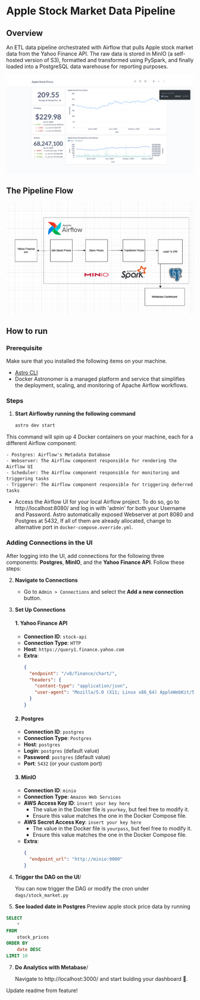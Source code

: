 # Apple Stock Market Data Pipeline

## Overview

An ETL data pipeline orchestrated with Airflow that pulls Apple stock market data from the Yahoo Finance API. The raw data is stored in MinIO (a self-hosted version of S3), formatted and transformed using PySpark, and finally loaded into a PostgreSQL data warehouse for reporting purposes.

![Dashboard](img/dashboard.png)

## The Pipeline Flow

![Dashboard](img/flow.png)

## How to run

### Prerequisite

Make sure that you installed the following items on your machine.

- [Astro CLI](https://pages.github.com/)
- Docker
  Astronomer is a managed platform and service that simplifies the deployment, scaling, and monitoring of Apache Airflow workflows.

### Steps

1. **Start Airflowby running the following command**
   ```bash
   astro dev start
   ```

This command will spin up 4 Docker containers on your machine, each for a different Airflow component:

    - Postgres: Airflow's Metadata Database
    - Webserver: The Airflow component responsible for rendering the Airflow UI
    - Scheduler: The Airflow component responsible for monitoring and triggering tasks
    - Triggerer: The Airflow component responsible for triggering deferred tasks

- Access the Airflow UI for your local Airflow project. To do so, go to http://localhost:8080/ and log in with 'admin' for both your Username and Password. Astro automatically exposed Webserver at port 8080 and Postgres at 5432, If all of them are already allocated, change to alternative port in `docker-compose.override.yml`.

### Adding Connections in the UI

After logging into the UI, add connections for the following three components: **Postgres**, **MinIO**, and the **Yahoo Finance API**. Follow these steps:

2. **Navigate to Connections**

   - Go to `Admin > Connections` and select the **Add a new connection** button.

3. **Set Up Connections**

   #### 1. Yahoo Finance API

   - **Connection ID**: `stock-api`
   - **Connection Type**: `HTTP`
   - **Host**: `https://query1.finance.yahoo.com`
   - **Extra**:
     ```json
     {
       "endpoint": "/v8/finance/chart/",
       "headers": {
         "content-type": "application/json",
         "user-agent": "Mozilla/5.0 (X11; Linux x86_64) AppleWebKit/537.36 (KHTML, like Gecko) Chrome/108.0.0.0 Safari/537.36"
       }
     }
     ```

   #### 2. Postgres

   - **Connection ID**: `postgres`
   - **Connection Type**: `Postgres`
   - **Host**: `postgres`
   - **Login**: `postgres` (default value)
   - **Password**: `postgres` (default value)
   - **Port**: `5432` (or your custom port)

   #### 3. MinIO

   - **Connection ID**: `minio`
   - **Connection Type**: `Amazon Web Services`
   - **AWS Access Key ID**: `insert your key here`
     - The value in the Docker file is `yourkey`, but feel free to modify it.
     - Ensure this value matches the one in the Docker Compose file.
   - **AWS Secret Access Key**: `insert your key here`
     - The value in the Docker file is `yourpass`, but feel free to modify it.
     - Ensure this value matches the one in the Docker Compose file.
   - **Extra**:
     ```json
     {
       "endpoint_url": "http://minio:9000"
     }
     ```

4. **Trigger the DAG on the UI**/

   You can now trigger the DAG or modify the cron under `dags/stock_market.py`

5. **See loaded date in Postgres**
   Preview apple stock price data by running

```sql
SELECT
    *
FROM
    stock_prices
ORDER BY
    date DESC
LIMIT 10
```

7. **Do Analytics with Metabase**/

   Navigate to http://localhost:3000/ and start bulding your dashboard 🚀.

Update readme from feature!
